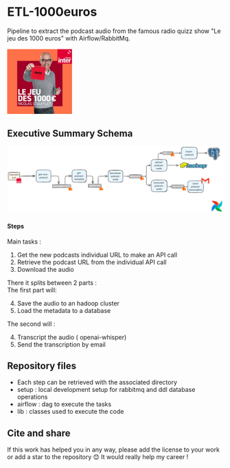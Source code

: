 # ETL-1000euros
Pipeline to extract the podcast audio from the famous radio quizz show "Le jeu des 1000 euros" with Airflow/RabbitMq.
<br>
<br>
<a href="https://www.radiofrance.fr/franceinter/podcasts/le-jeu-des-1000"><img src="images/le-jeu-des-mille-euros.jpg" width=30% ></a>


## Executive Summary Schema

<img src="images/schema_png.png">

#### Steps
Main tasks : 

1. Get the new podcasts individual URL to make an API call
2. Retrieve the podcast URL from the individual API call 
3. Download the audio

There it splits between 2 parts : <br>
The first part will: 

4. Save the audio to an hadoop cluster
5. Load the metadata to a database

The second will : 

4. Transcript the audio ( openai-whisper)
5. Send the transcription by email

## Repository files
- Each step can be retrieved with the associated directory
- setup :  local development setup for rabbitmq and ddl database operations
- airflow : dag to execute the tasks
- lib : classes used to execute the code

## Cite and share
If this work has helped you in any way, please add the license to your work or add a star to the repository 😊 It would really help my career !
